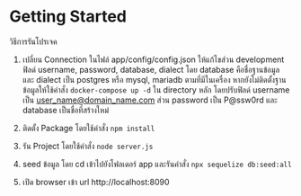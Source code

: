 # Getting Started

วิธีการรันโปรเจค
1. เปลี่ยน Connection ในไฟล์ app/config/config.json ให้แก้ไขส่วน development ฟิลด์ username, password, database, dialect
โดย database คือชื่อฐานข้อมูล และ dialect เป็น postgres หรือ mysql, mariadb ตามที่มีในเครื่อง
หากยังไม่ติดตั้งฐานข้อมูลให้ใช้คำสั่ง `docker-compose up -d` ใน directory หลัก โดยปรับฟิลด์ username เป็น user_name@domain_name.com ส่วน password เป็น P@ssw0rd และ database เป็นชื่อที่สร้างใหม่

2. ติดตั้ง Package โดยใช้คำสั่ง `npm install`

3. รัน Project โดยใช้คำสั่ง `node server.js`

4. seed ข้อมูล โดย cd เข้าไปยังโฟลเดอร์ app และรันคำสั่ง `npx sequelize db:seed:all`

5. เปิด browser เข้า url http://localhost:8090